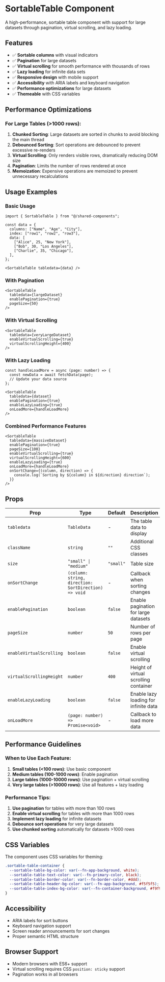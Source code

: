 # SortableTable Component

A high-performance, sortable table component with support for large datasets through pagination, virtual scrolling, and lazy loading.

## Features

- ✅ **Sortable columns** with visual indicators
- ✅ **Pagination** for large datasets
- ✅ **Virtual scrolling** for smooth performance with thousands of rows
- ✅ **Lazy loading** for infinite data sets
- ✅ **Responsive design** with mobile support
- ✅ **Accessibility** with ARIA labels and keyboard navigation
- ✅ **Performance optimizations** for large datasets
- ✅ **Themeable** with CSS variables

## Performance Optimizations

### For Large Tables (>1000 rows):

1. **Chunked Sorting**: Large datasets are sorted in chunks to avoid blocking the main thread
2. **Debounced Sorting**: Sort operations are debounced to prevent excessive re-renders
3. **Virtual Scrolling**: Only renders visible rows, dramatically reducing DOM size
4. **Pagination**: Limits the number of rows rendered at once
5. **Memoization**: Expensive operations are memoized to prevent unnecessary recalculations

## Usage Examples

### Basic Usage
```tsx
import { SortableTable } from "@/shared-components";

const data = {
  columns: ["Name", "Age", "City"],
  index: ["row1", "row2", "row3"],
  data: [
    ["Alice", 25, "New York"],
    ["Bob", 30, "Los Angeles"],
    ["Charlie", 35, "Chicago"],
  ],
};

<SortableTable tabledata={data} />
```

### With Pagination
```tsx
<SortableTable 
  tabledata={largeDataset}
  enablePagination={true}
  pageSize={50}
/>
```

### With Virtual Scrolling
```tsx
<SortableTable 
  tabledata={veryLargeDataset}
  enableVirtualScrolling={true}
  virtualScrollingHeight={400}
/>
```

### With Lazy Loading
```tsx
const handleLoadMore = async (page: number) => {
  const newData = await fetchData(page);
  // Update your data source
};

<SortableTable 
  tabledata={dataset}
  enablePagination={true}
  enableLazyLoading={true}
  onLoadMore={handleLoadMore}
/>
```

### Combined Performance Features
```tsx
<SortableTable 
  tabledata={massiveDataset}
  enablePagination={true}
  pageSize={100}
  enableVirtualScrolling={true}
  virtualScrollingHeight={600}
  enableLazyLoading={true}
  onLoadMore={handleLoadMore}
  onSortChange={(column, direction) => {
    console.log(`Sorting by ${column} in ${direction} direction`);
  }}
/>
```

## Props

| Prop | Type | Default | Description |
|------|------|---------|-------------|
| `tabledata` | `TableData` | - | The table data to display |
| `className` | `string` | `""` | Additional CSS classes |
| `size` | `"small" \| "medium"` | `"small"` | Table size |
| `onSortChange` | `(column: string, direction: SortDirection) => void` | - | Callback when sorting changes |
| `enablePagination` | `boolean` | `false` | Enable pagination for large datasets |
| `pageSize` | `number` | `50` | Number of rows per page |
| `enableVirtualScrolling` | `boolean` | `false` | Enable virtual scrolling |
| `virtualScrollingHeight` | `number` | `400` | Height of virtual scrolling container |
| `enableLazyLoading` | `boolean` | `false` | Enable lazy loading for infinite data |
| `onLoadMore` | `(page: number) => Promise<void>` | - | Callback to load more data |

## Performance Guidelines

### When to Use Each Feature:

1. **Small tables (<100 rows)**: Use basic component
2. **Medium tables (100-1000 rows)**: Enable pagination
3. **Large tables (1000-10000 rows)**: Use pagination + virtual scrolling
4. **Very large tables (>10000 rows)**: Use all features + lazy loading

### Performance Tips:

1. **Use pagination** for tables with more than 100 rows
2. **Enable virtual scrolling** for tables with more than 1000 rows
3. **Implement lazy loading** for infinite datasets
4. **Debounce sort operations** for very large datasets
5. **Use chunked sorting** automatically for datasets >1000 rows

## CSS Variables

The component uses CSS variables for theming:

```css
.sortable-table-container {
  --sortable-table-bg-color: var(--fn-app-background, white);
  --sortable-table-text-color: var(--fn-primary-color, black);
  --sortable-table-border-color: var(--fn-border-color, #ddd);
  --sortable-table-header-bg-color: var(--fn-app-background, #f5f5f5);
  --sortable-table-index-bg-color: var(--fn-container-background, #f9f9f9);
}
```

## Accessibility

- ARIA labels for sort buttons
- Keyboard navigation support
- Screen reader announcements for sort changes
- Proper semantic HTML structure

## Browser Support

- Modern browsers with ES6+ support
- Virtual scrolling requires CSS `position: sticky` support
- Pagination works in all browsers 